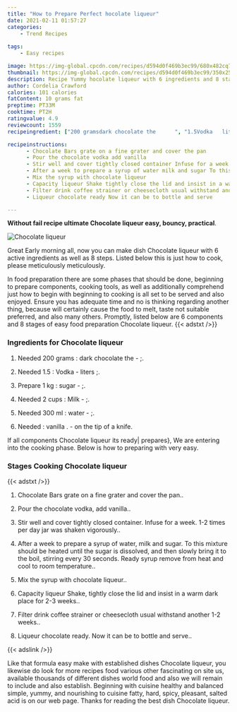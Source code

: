 ```yaml
---
title: "How to Prepare Perfect hocolate liqueur"
date: 2021-02-11 01:57:27
categories:
    - Trend Recipes
    
tags:
    - Easy recipes

image: https://img-global.cpcdn.com/recipes/d594d0f469b3ec99/680x482cq70/сhocolate-liqueur-recipe-main-photo.jpg
thumbnail: https://img-global.cpcdn.com/recipes/d594d0f469b3ec99/350x250cq70/сhocolate-liqueur-recipe-main-photo.jpg
description: Recipe Yummy hocolate liqueur with 6 ingredients and 8 stages of easy cooking.
author: Cordelia Crawford
calories: 101 calories
fatContent: 10 grams fat
preptime: PT33M
cooktime: PT2H
ratingvalue: 4.9
reviewcount: 1559
recipeingredient: ["200 gramsdark chocolate the      ", "1.5Vodka   liters ", "1 kgsugar  ", "2 cupsMilk  ", "300 mlwater  ", "vanilla       on   the   tip   of   a   knife"]

recipeinstructions: 
      - Chocolate Bars grate on a fine grater and cover the pan 
      - Pour the chocolate vodka add vanilla 
      - Stir well and cover tightly closed container Infuse for a week 12 times per day jar was shaken vigorously 
      - After a week to prepare a syrup of water milk and sugar To this mixture should be heated until the sugar is dissolved and then slowly bring it to the boil stirring every 30 seconds Ready syrup remove from heat and cool to room temperature 
      - Mix the syrup with chocolate liqueur 
      - Capacity liqueur Shake tightly close the lid and insist in a warm dark place for 23 weeks 
      - Filter drink coffee strainer or cheesecloth usual withstand another 12 weeks 
      - Liqueur chocolate ready Now it can be to bottle and serve

---
```




**Without fail recipe ultimate Сhocolate liqueur easy, bouncy, practical**. 


![Сhocolate liqueur](https://img-global.cpcdn.com/recipes/d594d0f469b3ec99/680x482cq70/сhocolate-liqueur-recipe-main-photo.jpg "Сhocolate liqueur")




Great Early morning all, now you can make dish Сhocolate liqueur with 6 active ingredients as well as 8 steps. Listed below this is just how to cook, please meticulously meticulously.

In food preparation there are some phases that should be done, beginning to prepare components, cooking tools, as well as additionally comprehend just how to begin with beginning to cooking is all set to be served and also enjoyed. Ensure you has adequate time and no is thinking regarding another thing, because will certainly cause the food to melt, taste not suitable preferred, and also many others. Promptly, listed below are 6 components and 8 stages of easy food preparation Сhocolate liqueur.
{{< adstxt />}}

### Ingredients for Сhocolate liqueur


1. Needed 200 grams : dark chocolate the     - ;.

1. Needed 1.5 : Vodka -  liters ;.

1. Prepare 1 kg : sugar - ;.

1. Needed 2 cups : Milk - ;.

1. Needed 300 ml : water - ;.

1. Needed  : vanilla .    -  on   the   tip   of   a   knife.



If all components Сhocolate liqueur its ready| prepares}, We are entering into the cooking phase. Below is how to preparing with very easy.

### Stages Cooking Сhocolate liqueur

{{< adstxt />}}


1. Chocolate Bars grate on a fine grater and cover the pan..



1. Pour the chocolate vodka, add vanilla..



1. Stir well and cover tightly closed container. Infuse for a week. 1-2 times per day jar was shaken vigorously..



1. After a week to prepare a syrup of water, milk and sugar. To this mixture should be heated until the sugar is dissolved, and then slowly bring it to the boil, stirring every 30 seconds. Ready syrup remove from heat and cool to room temperature..



1. Mix the syrup with chocolate liqueur..



1. Capacity liqueur Shake, tightly close the lid and insist in a warm dark place for 2-3 weeks..



1. Filter drink coffee strainer or cheesecloth usual withstand another 1-2 weeks..



1. Liqueur chocolate ready. Now it can be to bottle and serve..





{{< adslink />}}

Like that formula easy make with established dishes Сhocolate liqueur, you likewise do look for more recipes food various other fascinating on site us, available thousands of different dishes world food and also we will remain to include and also establish. Beginning with cuisine healthy and balanced simple, yummy, and nourishing to cuisine fatty, hard, spicy, pleasant, salted acid is on our web page. Thanks for reading the best dish Сhocolate liqueur.
